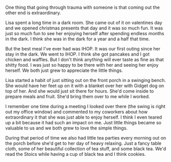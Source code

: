 One thing that going through trauma with someone is that coming out the other end is extraordinary. 

Lisa spent a long time in a dark room. She came out of it on valentines day and we opened christmas presents that day and it was so much fun. It was just so much fun to see her enjoying herself after spending endless months in the dark. I think she was in the dark for a year and a half that time.  

But the best meal I've ever had was IHOP. It was our first outing since her stay in the dark. We went to IHOP. I think she got pancakes and I got chicken and waffles. But I don't think anything will ever taste as fine as that shitty food. I was just so happy to be there with her and seeing her enjoy herself. We both just grew to appreciate the little things. 

Lisa started a habit of just sitting out on the front porch in a swinging bench. She would have her feet up on it with a blanket over her with Gidget dog on top of her. And she would just sit there for hours. She'd come inside to prepare meals and fruit. She'd bring them over to me while I worked. 

I remember one time during a meeting I looked over there (the swing is right out my office window) and commented to my coworkers about how extraordinary it that she was just able to enjoy herself. I think I even teared up a bit because it had such an impact on me. Just little things became so valuable to us and we both grew to love the simple things.

During that period of time we also had little tea parties every morning out on the porch before she'd get to her day of heavy relaxing. Just a fancy table cloth, some of her beautiful collection of tea stuff, and some black tea. We'd read the Stoics while having a cup of black tea and I think cookies. 